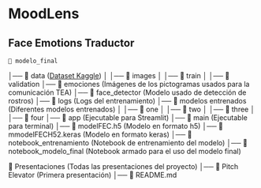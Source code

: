 # MoodLens  
## Face Emotions Traductor  




    📂 modelo_final
│── 📁 data ([Dataset Kaggle](https://www.kaggle.com/datasets/jonathanoheix/face-expression-recognition-dataset))
│ │── 📁 images
│ │── 📁 train
│ │── 📁 validation
│── 📁 emociones (Imágenes de los pictogramas usados para la comunicación TEA)
│── 📁 face_detector (Modelo usado de detección de rostros)
│── 📁 logs (Logs del entrenamiento)
│── 📁 modelos entrenados (Diferentes modelos entrenados)
│ │── 📁 one
│ │── 📁 two
│ │── 📁 three
│ │── 📁 four
│── 📁 app (Ejecutable para Streamlit)
│── 📁 main (Ejecutable para terminal)
│── 📄 modelFEC.h5 (Modelo en formato h5)
│── 📄 mmodelFECH52.keras (Modelo en formato keras)
│── 📄 notebook_entrenamiento (Notebook de entrenamiento del modelo)
│── 📄 notebook_modelo_final (Notebook armado para el uso del modelo final)

📂 Presentaciones (Todas las presentaciones del proyecto)
│── 📄 Pitch Elevator (Primera presentación)
│── 📄 README.md

